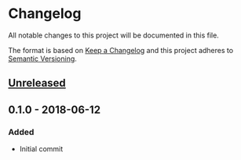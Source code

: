 # Changelog
All notable changes to this project will be documented in this file.

The format is based on [Keep a Changelog](http://keepachangelog.com/en/1.0.0/)
and this project adheres to [Semantic Versioning](http://semver.org/spec/v2.0.0.html).

## [Unreleased]

## 0.1.0 - 2018-06-12

### Added
 - Initial commit

[Unreleased]: https://github.com/zwerm/composite-bs-client/compare/0.1.0...HEAD
